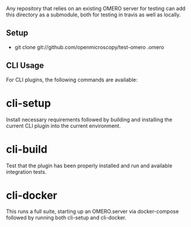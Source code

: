 Any repository that relies on an existing OMERO server
for testing can add this directory as a submodule, both
for testing in travis as well as locally.

Setup
-----

 * git clone git://github.com/openmicroscopy/test-omero .omero


CLI Usage
---------

For CLI plugins, the following commands are available:

cli-setup
========

Install necessary requirements followed by building and
installing the current CLI plugin into the current environment.

cli-build
=========

Test that the plugin has been properly installed and run
and available integration tests.


cli-docker
==========

This runs a full suite, starting up an OMERO.server via
docker-compose followed by running both cli-setup and cli-docker.
